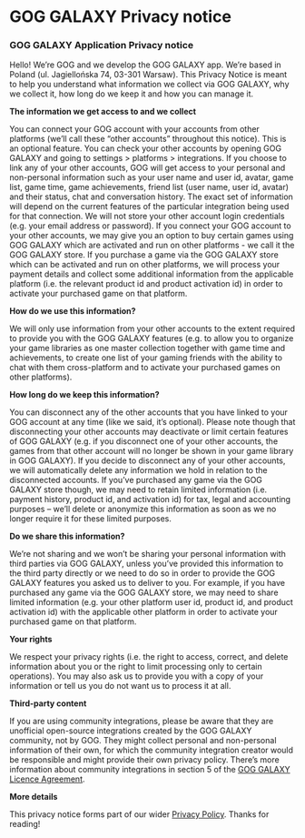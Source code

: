 GOG GALAXY Privacy notice
=========================

### GOG GALAXY Application Privacy notice

Hello! We’re GOG and we develop the GOG GALAXY app. We’re based in Poland (ul. Jagiellońska 74, 03-301 Warsaw). This Privacy Notice is meant to help you understand what information we collect via GOG GALAXY, why we collect it, how long do we keep it and how you can manage it.

**The information we get access to and we collect**

You can connect your GOG account with your accounts from other platforms (we’ll call these “other accounts” throughout this notice). This is an optional feature. You can check your other accounts by opening GOG GALAXY and going to settings > platforms > integrations. If you choose to link any of your other accounts, GOG will get access to your personal and non-personal information such as your user name and user id, avatar, game list, game time, game achievements, friend list (user name, user id, avatar) and their status, chat and conversation history. The exact set of information will depend on the current features of the particular integration being used for that connection. We will not store your other account login credentials (e.g. your email address or password). If you connect your GOG account to your other accounts, we may give you an option to buy certain games using GOG GALAXY which are activated and run on other platforms - we call it the GOG GALAXY store. If you purchase a game via the GOG GALAXY store which can be activated and run on other platforms, we will process your payment details and collect some additional information from the applicable platform (i.e. the relevant product id and product activation id) in order to activate your purchased game on that platform.

**How do we use this information?**

We will only use information from your other accounts to the extent required to provide you with the GOG GALAXY features (e.g. to allow you to organize your game libraries as one master collection together with game time and achievements, to create one list of your gaming friends with the ability to chat with them cross-platform and to activate your purchased games on other platforms).

**How long do we keep this information?**

You can disconnect any of the other accounts that you have linked to your GOG account at any time (like we said, it’s optional). Please note though that disconnecting your other accounts may deactivate or limit certain features of GOG GALAXY (e.g. if you disconnect one of your other accounts, the games from that other account will no longer be shown in your game library in GOG GALAXY). If you decide to disconnect any of your other accounts, we will automatically delete any information we hold in relation to the disconnected accounts. If you’ve purchased any game via the GOG GALAXY store though, we may need to retain limited information (i.e. payment history, product id, and activation id) for tax, legal and accounting purposes – we’ll delete or anonymize this information as soon as we no longer require it for these limited purposes.

**Do we share this information?**

We’re not sharing and we won’t be sharing your personal information with third parties via GOG GALAXY, unless you’ve provided this information to the third party directly or we need to do so in order to provide the GOG GALAXY features you asked us to deliver to you. For example, if you have purchased any game via the GOG GALAXY store, we may need to share limited information (e.g. your other platform user id, product id, and product activation id) with the applicable other platform in order to activate your purchased game on that platform.

**Your rights**

We respect your privacy rights (i.e. the right to access, correct, and delete information about you or the right to limit processing only to certain operations). You may also ask us to provide you with a copy of your information or tell us you do not want us to process it at all.

**Third-party content**

If you are using community integrations, please be aware that they are unofficial open-source integrations created by the GOG GALAXY community, not by GOG. They might collect personal and non-personal information of their own, for which the community integration creator would be responsible and might provide their own privacy policy. There’s more information about community integrations in section 5 of the [GOG GALAXY Licence Agreement](https://support.gog.com/hc/articles/360023617474?product=galaxy).

**More details**

This privacy notice forms part of our wider [Privacy Policy](https://support.gog.com/hc/articles/212632109-Privacy-Policy). Thanks for reading!